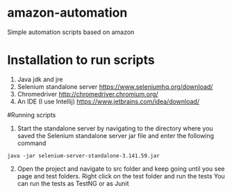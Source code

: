 # amazon-automation
Simple automation scripts based on amazon

# Installation to run scripts
1. Java jdk and jre
2. Selenium standalone server https://www.seleniumhq.org/download/
3. Chromedriver http://chromedriver.chromium.org/
4. An IDE (I use Intellij) https://www.jetbrains.com/idea/download/

#Running scripts
1. Start the standalone server by navigating to the directory where you saved the Selenium standalone server jar file and enter the following command
```
java -jar selenium-server-standalone-3.141.59.jar
```
2. Open the project and navigate to src folder and keep going until you see page and test folders. Right click on the test folder and run the tests
You can run the tests as TestNG or as Junit

